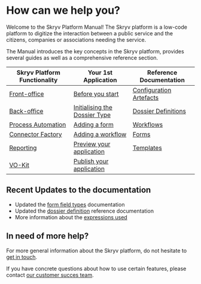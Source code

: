 # How can we help you? <!-- {docsify-ignore-all} -->

Welcome to the Skryv Platform Manual! The Skryv platform is a low-code platform to digitize the interaction between a public service and the citizens, companies or associations needing the service.

The Manual introduces the key concepts in the Skryv platform, provides several guides as well as a comprehensive reference section.


| Skryv Platform Functionality                                           | Your 1st Application                                                                                       | Reference Documentation                               |
|------------------------------------------------------------------------|------------------------------------------------------------------------------------------------------------|-------------------------------------------------------|
| [Front-office](/getting-started/skryv-intro.md#front-office)           | [Before you start](/getting-started/before-you-start.md)                                                   | [Configuration Artefacts](/config-reference/index.md) |
| [Back-office](/getting-started/skryv-intro.md#back-office)             | [Initialising the Dossier Type](/getting-started/your-1st-application.md#setting-up-your-1st-dossier-type) | [Dossier Definitions](/config-reference/dosdefs.md)   |
| [Process Automation](/getting-started/skryv-intro.md#automation)       | [Adding a form](/getting-started/your-1st-application.md#setting-up-your-1st-form)                         | [Workflows](/config-reference/workflows.md)           |
| [Connector Factory](/getting-started/skryv-intro.md#connector-factory) | [Adding a workflow](/getting-started/your-1st-application.md#setting-up-your-1st-workflow)                 | [Forms](/config-reference/forms.md)                   |
| [Reporting](/getting-started/skryv-intro.md#reporting)                 | [Preview your application](/getting-started/your-1st-application.md#preview-your-1st-application)          | [Templates](/config-reference/templates.md)           |
| [VO-Kit](/getting-started/skryv-intro.md#vo-kit)                       | [Publish your application](/getting-started/your-1st-application.md#publish-your-1st-version)                |
## Recent Updates to the documentation

* Updated the [form field types](/config-reference/forms) documentation
* Updated the [dossier definition](config-reference/dosdefs) reference documentation
* More information about the [expressions used](config-reference/workflows?id=expression-language-el)


## In need of more help?

For more general information about the Skryv platform, do not hesitate to [get in touch](mailto:sales@skryv.com).

If you have concrete questions about how to use certain features, please contact [our customer succes team](mailto:support@skryv.com).



